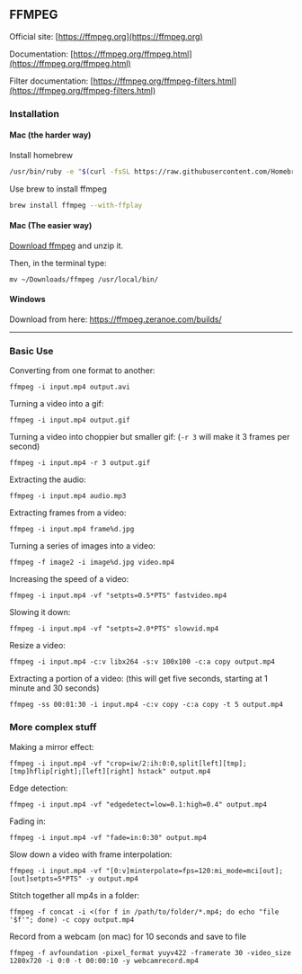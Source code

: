 ## FFMPEG

Official site: [https://ffmpeg.org](https://ffmpeg.org)

Documentation: [https://ffmpeg.org/ffmpeg.html](https://ffmpeg.org/ffmpeg.html)

Filter documentation: [https://ffmpeg.org/ffmpeg-filters.html](https://ffmpeg.org/ffmpeg-filters.html)

### Installation

#### Mac (the harder way)

Install homebrew

```bash
/usr/bin/ruby -e "$(curl -fsSL https://raw.githubusercontent.com/Homebrew/install/master/install)"
```
Use brew to install ffmpeg

```bash
brew install ffmpeg --with-ffplay
```

#### Mac (The easier way)

[Download ffmpeg](http://lav.io/ffmpeg.zip) and unzip it.

Then, in the terminal type:

```
mv ~/Downloads/ffmpeg /usr/local/bin/
```

#### Windows
Download from here:
[https://ffmpeg.zeranoe.com/builds/
](https://ffmpeg.zeranoe.com/builds/)

--------

### Basic Use

Converting from one format to another:

```
ffmpeg -i input.mp4 output.avi
```

Turning a video into a gif:

```
ffmpeg -i input.mp4 output.gif
```

Turning a video into choppier but smaller gif:
(```-r 3``` will make it 3 frames per second)

```
ffmpeg -i input.mp4 -r 3 output.gif
```

Extracting the audio:

```
ffmpeg -i input.mp4 audio.mp3
```

Extracting frames from a video:

```
ffmpeg -i input.mp4 frame%d.jpg
```

Turning a series of images into a video:

```
ffmpeg -f image2 -i image%d.jpg video.mp4
```

Increasing the speed of a video:

```
ffmpeg -i input.mp4 -vf "setpts=0.5*PTS" fastvideo.mp4
```

Slowing it down:

```
ffmpeg -i input.mp4 -vf "setpts=2.0*PTS" slowvid.mp4
```

Resize a video:

```
ffmpeg -i input.mp4 -c:v libx264 -s:v 100x100 -c:a copy output.mp4
```

Extracting a portion of a video:
(this will get five seconds, starting at 1 minute and 30 seconds)

```
ffmpeg -ss 00:01:30 -i input.mp4 -c:v copy -c:a copy -t 5 output.mp4
``` 


### More complex stuff


Making a mirror effect:

```
ffmpeg -i input.mp4 -vf "crop=iw/2:ih:0:0,split[left][tmp];[tmp]hflip[right];[left][right] hstack" output.mp4
```


Edge detection:

```
ffmpeg -i input.mp4 -vf "edgedetect=low=0.1:high=0.4" output.mp4
```

Fading in:

```
ffmpeg -i input.mp4 -vf "fade=in:0:30" output.mp4
```

Slow down a video with frame interpolation:

```
ffmpeg -i input.mp4 -vf "[0:v]minterpolate=fps=120:mi_mode=mci[out];[out]setpts=5*PTS" -y output.mp4
```

Stitch together all mp4s in a folder:

```
ffmpeg -f concat -i <(for f in /path/to/folder/*.mp4; do echo "file '$f'"; done) -c copy output.mp4
```

Record from a webcam (on mac) for 10 seconds and save to file

```
ffmpeg -f avfoundation -pixel_format yuyv422 -framerate 30 -video_size 1280x720 -i 0:0 -t 00:00:10 -y webcamrecord.mp4
```
